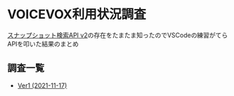 # VOICEVOX利用状況調査
[スナップショット検索API v2](https://site.nicovideo.jp/search-api-docs/snapshot)の存在をたまたま知ったのでVSCodeの練習がてらAPIを叩いた結果のまとめ

## 調査一覧
- [Ver1 (2021-11-17)](ver1/main.md)